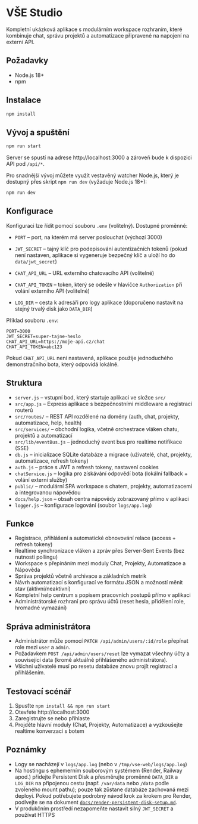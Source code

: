 # VŠE Studio

Kompletní ukázková aplikace s modulárním workspace rozhraním, které kombinuje chat, správu projektů a automatizace připravené na napojení na externí API.

## Požadavky

- Node.js 18+
- npm

## Instalace

```bash
npm install
```

## Vývoj a spuštění

```bash
npm run start
```

Server se spustí na adrese http://localhost:3000 a zároveň bude k dispozici API pod `/api/*`.

Pro snadnější vývoj můžete využít vestavěný watcher Node.js, který je dostupný přes skript `npm run dev` (vyžaduje Node.js 18+):

```bash
npm run dev
```

## Konfigurace

Konfiguraci lze řídit pomocí souboru `.env` (volitelný). Dostupné proměnné:

- `PORT` – port, na kterém má server poslouchat (výchozí 3000)
- `JWT_SECRET` – tajný klíč pro podepisování autentizačních tokenů (pokud není nastaven, aplikace si vygeneruje bezpečný
  klíč a uloží ho do `data/jwt_secret`)
- `CHAT_API_URL` – URL externího chatovacího API (volitelné)
- `CHAT_API_TOKEN` – token, který se odešle v hlavičce `Authorization` při volání externího API (volitelné)

- `LOG_DIR` – cesta k adresáři pro logy aplikace (doporučeno nastavit na stejný trvalý disk jako `DATA_DIR`)

Příklad souboru `.env`:

```
PORT=3000
JWT_SECRET=super-tajne-heslo
CHAT_API_URL=https://moje-api.cz/chat
CHAT_API_TOKEN=abc123
```

Pokud `CHAT_API_URL` není nastavená, aplikace použije jednoduchého demonstračního bota, který odpovídá lokálně.

## Struktura

- `server.js` – vstupní bod, který startuje aplikaci ve složce `src/`
- `src/app.js` – Express aplikace s bezpečnostními middleware a registrací routerů
- `src/routes/` – REST API rozdělené na domény (auth, chat, projekty, automatizace, help, health)
- `src/services/` – obchodní logika, včetně orchestrace vláken chatu, projektů a automatizací
- `src/lib/eventBus.js` – jednoduchý event bus pro realtime notifikace (SSE)
- `db.js` – inicializace SQLite databáze a migrace (uživatelé, chat, projekty, automatizace, refresh tokeny)
- `auth.js` – práce s JWT a refresh tokeny, nastavení cookies
- `chatService.js` – logika pro získávání odpovědí bota (lokální fallback + volání externí služby)
- `public/` – modulární SPA workspace s chatem, projekty, automatizacemi a integrovanou nápovědou
- `docs/help.json` – obsah centra nápovědy zobrazovaný přímo v aplikaci
- `logger.js` – konfigurace logování (soubor `logs/app.log`)

## Funkce

- Registrace, přihlášení a automatické obnovování relace (access + refresh tokeny)
- Realtime synchronizace vláken a zpráv přes Server-Sent Events (bez nutnosti pollingu)
- Workspace s přepínáním mezi moduly Chat, Projekty, Automatizace a Nápověda
- Správa projektů včetně archivace a základních metrik
- Návrh automatizací s konfigurací ve formátu JSON a možností měnit stav (aktivní/neaktivní)
- Kompletní help centrum s popisem pracovních postupů přímo v aplikaci
- Administrátorské rozhraní pro správu účtů (reset hesla, přidělení role, hromadné vymazání)

## Správa administrátora


- Administrátor může pomocí `PATCH /api/admin/users/:id/role` přepínat role mezi `user` a `admin`.
- Požadavkem `POST /api/admin/users/reset` lze vymazat všechny účty a související data (kromě aktuálně přihlášeného administrátora).
- Všichni uživatelé musí po resetu databáze znovu projít registrací a přihlášením.



## Testovací scénář

1. Spusťte `npm install && npm run start`
2. Otevřete http://localhost:3000
3. Zaregistrujte se nebo přihlaste
4. Projděte hlavní moduly (Chat, Projekty, Automatizace) a vyzkoušejte realtime konverzaci s botem

## Poznámky


- Logy se nacházejí v `logs/app.log` (nebo v `/tmp/vse-web/logs/app.log`)
- Na hostingu s ephemerním souborovým systémem (Render, Railway apod.) přidejte Persistent Disk a přesměrujte proměnné `DATA_DIR`
  a `LOG_DIR` na připojenou cestu (např. `/var/data` nebo `/data` podle zvoleného mount pathu); pouze tak zůstane databáze
  zachovaná mezi deployi. Pokud potřebujete podrobný návod krok za krokem pro Render, podívejte se na dokument
  [`docs/render-persistent-disk-setup.md`](docs/render-persistent-disk-setup.md).
- V produkčním prostředí nezapomeňte nastavit silný `JWT_SECRET` a používat HTTPS
